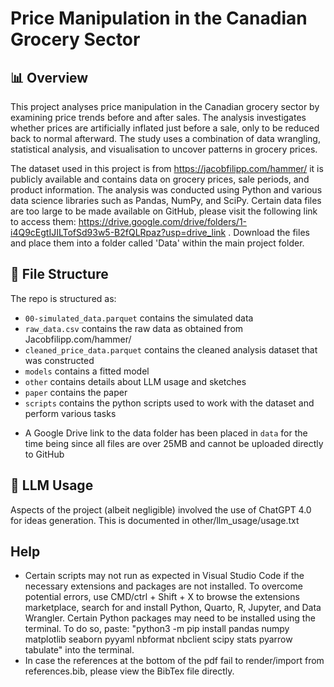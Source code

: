 # Price Manipulation in the Canadian Grocery Sector

## 📊 Overview

This project analyses price manipulation in the Canadian grocery sector by examining price trends before and after sales. The analysis investigates whether prices are artificially inflated just before a sale, only to be reduced back to normal afterward. The study uses a combination of data wrangling, statistical analysis, and visualisation to uncover patterns in grocery prices.

The dataset used in this project is from https://jacobfilipp.com/hammer/ it is publicly available and contains data on grocery prices, sale periods, and product information. The analysis was conducted using Python and various data science libraries such as Pandas, NumPy, and SciPy. Certain data files are too large to be made available on GitHub, please visit the following link to access them: https://drive.google.com/drive/folders/1-i4Q9cEgtIJILTofSd93w5-B2fQLRpaz?usp=drive_link . Download the files and place them into a folder called 'Data' within the main project folder.


## 📂 File Structure

The repo is structured as:

-   `00-simulated_data.parquet` contains the simulated data
-   `raw_data.csv` contains the raw data as obtained from Jacobfilipp.com/hammer/
-   `cleaned_price_data.parquet` contains the cleaned analysis dataset that was constructed
-   `models` contains a fitted model
-   `other` contains details about LLM usage and sketches
-   `paper` contains the paper
-   `scripts` contains the python scripts used to work with the dataset and perform various tasks

* A Google Drive link to the data folder has been placed in `data` for the time being since all files are over 25MB and cannot be uploaded directly to GitHub

## 💬 LLM Usage
Aspects of the project (albeit negligible) involved the use of ChatGPT 4.0 for ideas generation. This is documented in other/llm_usage/usage.txt

## Help
-   Certain scripts may not run as expected in Visual Studio Code if the necessary extensions and packages are not installed. To overcome potential errors, use CMD/ctrl + Shift + X to browse the extensions marketplace, search for and install Python, Quarto, R, Jupyter, and Data Wrangler. Certain Python packages may need to be installed using the terminal. To do so, paste: "python3 -m pip install pandas numpy matplotlib seaborn pyyaml nbformat nbclient scipy stats pyarrow tabulate" into the terminal.
-   In case the references at the bottom of the pdf fail to render/import from references.bib, please view the BibTex file directly.
